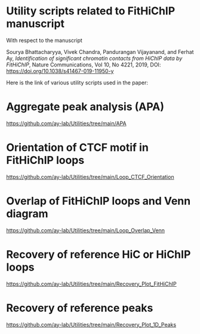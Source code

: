 Utility scripts related to FitHiChIP manuscript
===================================================

With respect to the manuscript

Sourya Bhattacharyya, Vivek Chandra, Pandurangan Vijayanand, and Ferhat Ay, *Identification of significant chromatin contacts from HiChIP data by FitHiChIP*, Nature Communications, Vol 10, No 4221, 2019, DOI: <https://doi.org/10.1038/s41467-019-11950-y>

Here is the link of various utility scripts used in the paper:

Aggregate peak analysis (APA)
==============================

<https://github.com/ay-lab/Utilities/tree/main/APA>

Orientation of CTCF motif in FitHiChIP loops
================================================

<https://github.com/ay-lab/Utilities/tree/main/Loop_CTCF_Orientation>

Overlap of FitHiChIP loops and Venn diagram
=============================================

<https://github.com/ay-lab/Utilities/tree/main/Loop_Overlap_Venn>

Recovery of reference HiC or HiChIP loops
============================================

<https://github.com/ay-lab/Utilities/tree/main/Recovery_Plot_FitHiChIP>

Recovery of reference peaks
============================================

<https://github.com/ay-lab/Utilities/tree/main/Recovery_Plot_1D_Peaks>
